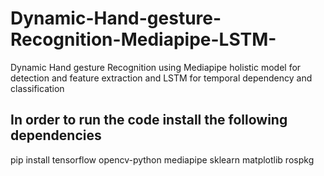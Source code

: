 # Dynamic-Hand-gesture-Recognition-Mediapipe-LSTM-
Dynamic Hand gesture Recognition using Mediapipe holistic model for detection and feature extraction and LSTM for temporal dependency and classification
## In order to run the code install the following dependencies
pip install tensorflow opencv-python mediapipe sklearn matplotlib rospkg
